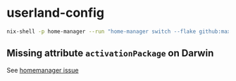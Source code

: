 # userland-config

```bash
nix-shell -p home-manager --run "home-manager switch --flake github:maxouverzou/userland-config"
```

## Missing attribute `activationPackage` on Darwin

See [homemanager issue](https://github.com/nix-community/home-manager/issues/2678#issuecomment-2481495068)
